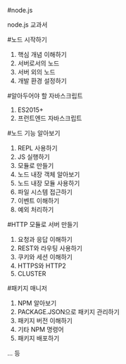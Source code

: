 #node.js

node.js 교과서

#노드 시작하기
1. 핵심 개념 이해하기 
2. 서버로서의 노드
3. 서버 외의 노드
4. 개발 환경 설정하기

#알아두어야 할 자바스크립트
1. ES2015+
2. 프런트엔드 자바스크립트

#노드 기능 알아보기
1. REPL 사용하기
2. JS 실행하기
3. 모듈로 만들기
4. 노드 내장 객체 알아보기
5. 노드 내장 모듈 사용하기
6. 파일 시스템 접근하기
7. 이벤트 이해하기
8. 예외 처리하기

#HTTP 모듈로 서버 만들기
1. 요청과 응답 이해하기
2. REST와 라우팅 사용하기
3. 쿠키와 세션 이해하기
4. HTTPS와 HTTP2
5. CLUSTER

#패키지 매니저 
1. NPM 알아보기
2. PACKAGE.JSON으로 패키지 관리하기
3. 패키지 버전 이해하기 
4. 기타 NPM 명령어
5. 패키지 배포하기

... 등